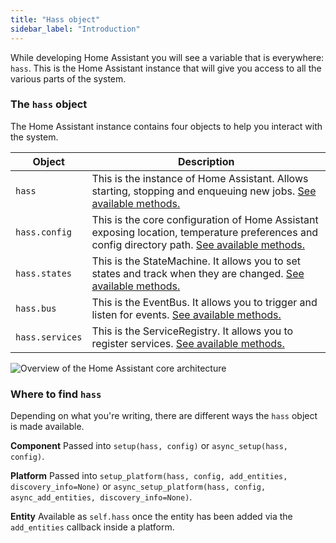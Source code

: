 ```yaml
---
title: "Hass object"
sidebar_label: "Introduction"
---
```


While developing Home Assistant you will see a variable that is everywhere: `hass`. This is the Home Assistant instance that will give you access to all the various parts of the system.

### The `hass` object

The Home Assistant instance contains four objects to help you interact with the system.

| Object | Description |
| ------ | ----------- |
| `hass` | This is the instance of Home Assistant. Allows starting, stopping and enqueuing new jobs. [See available methods.](https://dev-docs.home-assistant.io/en/dev/api/core.html#homeassistant.core.HomeAssistant)
| `hass.config` | This is the core configuration of Home Assistant exposing location, temperature preferences and config directory path. [See available methods.](https://dev-docs.home-assistant.io/en/dev/api/core.html#homeassistant.core.Config)
| `hass.states` | This is the StateMachine. It allows you to set states and track when they are changed. [See available methods.](https://developers.home-assistant.io/docs/dev_101_states) |
| `hass.bus` | This is the EventBus. It allows you to trigger and listen for events. [See available methods.](https://developers.home-assistant.io/docs/dev_101_events) |
| `hass.services` | This is the ServiceRegistry. It allows you to register services. [See available methods.](https://developers.home-assistant.io/docs/dev_101_services) |

<img class='invertDark'
  alt='Overview of the Home Assistant core architecture'
  src='/img/en/architecture/ha_architecture.svg'
/>

### Where to find `hass`

Depending on what you're writing, there are different ways the `hass` object is made available.

**Component**
Passed into `setup(hass, config)` or `async_setup(hass, config)`.

**Platform**
Passed into `setup_platform(hass, config, add_entities, discovery_info=None)` or `async_setup_platform(hass, config, async_add_entities, discovery_info=None)`.

**Entity**
Available as `self.hass` once the entity has been added via the `add_entities` callback inside a platform.
